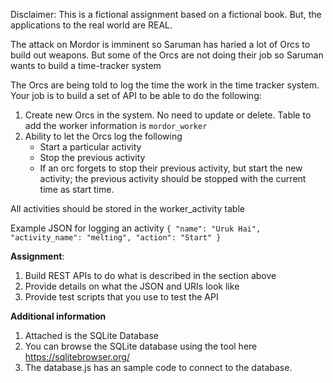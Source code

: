 Disclaimer: This is a fictional assignment based on a fictional book. But, the applications to the real world are REAL.

The attack on Mordor is imminent so Saruman has haried a lot of Orcs to build out weapons. But some of the Orcs are not doing their job so Saruman wants to build a time-tracker system

The Orcs are being told to log the time the work in the time tracker system. Your job is to build a set of API to be able to do the following:
1. Create new Orcs in the system. No need to update or delete. Table to add the worker information is `mordor_worker`
2. Ability to let the Orcs log the following
	- Start a particular activity
	- Stop the previous activity
	- If an orc forgets to stop their previous activity, but start the new activity; the previous activity should be stopped with the current time as start time.

All activities should be stored in the worker_activity table

Example JSON for logging an activity
`{
"name": "Uruk Hai",
"activity_name": "melting",
"action": "Start"
}`


**Assignment**:
1. Build REST APIs to do what is described in the section above
2. Provide details on what the JSON and URIs look like
3. Provide test scripts that you use to test the API

**Additional information**
1. Attached is the SQLite Database
2. You can browse the SQLite database using the tool here https://sqlitebrowser.org/
3. The database.js has an sample code to connect to the database.
